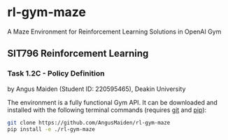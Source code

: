 # rl-gym-maze
A Maze Environment for Reinforcement Learning Solutions in OpenAI Gym


## SIT796 Reinforcement Learning
### Task 1.2C - Policy Definition
by Angus Maiden (Student ID: 220595465), Deakin University



The environment is a fully functional Gym API. It can be downloaded and installed with the following terminal commands (requires [git](https://git-scm.com/) and [pip](https://pypi.org/project/pip/)):
```bash
git clone https://github.com/AngusMaiden/rl-gym-maze
pip install -e ./rl-gym-maze
```
